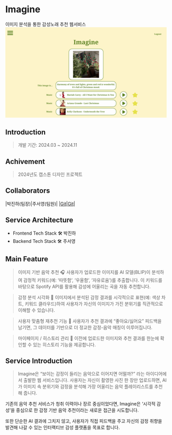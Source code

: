 # Imagine
이미지 분석을 통한 감성노래 추천 웹서비스
![image](static/imagine.png)

## Introduction
> 개발 기간: 2024.03 ~ 2024.11

## Achivement
> 2024년도 캡스톤 디자인 프로젝트

## Collaborators

|박진하(팀장)|주서영(팀원)|
|[Git](https://github.com/202010777)|[Git](https://github.com/standyoung)|

## Service Architecture
- Frontend Tech Stack 🛠 박진하
- Backend Tech Stack 🛠 주서영

## Main Feature

> 이미지 기반 음악 추천 🎧
사용자가 업로드한 이미지를 AI 모델(BLIP)이 분석하여 감정적 키워드(예: ‘따뜻함’, ‘우울함’, ‘자유로움’)를 추출합니다.
이 키워드를 바탕으로 Spotify API를 활용해 감성에 어울리는 곡을 자동 추천합니다.

> 감정 분석 시각화 🎨
이미지에서 분석된 감정 결과를 시각적으로 표현(예: 색상 차트, 키워드 클라우드)하여
사용자가 자신의 이미지가 가진 분위기를 직관적으로 이해할 수 있습니다.

> 사용자 맞춤형 재추천 기능 🔁
사용자가 추천 결과에 “좋아요/싫어요” 피드백을 남기면,
그 데이터를 기반으로 더 정교한 감정-음악 매칭이 이루어집니다.

> 마이페이지 / 히스토리 관리 📁
이전에 업로드한 이미지와 추천 결과를 한눈에 확인할 수 있는 히스토리 기능을 제공합니다.

## Service Introduction
> Imagine은 “보이는 감정이 들리는 음악으로 이어지면 어떨까?” 라는 아이디어에서 출발한 웹 서비스입니다.
사용자는 자신이 촬영한 사진 한 장만 업로드하면,
AI가 이미지 속 분위기와 감정을 분석해 가장 어울리는 음악 플레이리스트를 추천해 줍니다.

기존의 음악 추천 서비스가 청취 이력이나 장르 중심이었다면,
Imagine은 ‘시각적 감성’을 중심으로 한 감정 기반 음악 추천이라는 새로운 접근을 시도합니다.

또한 단순한 AI 결과에 그치지 않고,
사용자가 직접 피드백을 주고 자신의 감정 취향을 발견해 나갈 수 있는 인터랙티브 감성 플랫폼을 목표로 합니다.
